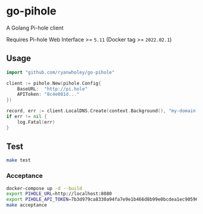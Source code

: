 # go-pihole

A Golang Pi-hole client

Requires Pi-hole Web Interface >= `5.11` (Docker tag >= `2022.02.1`)

## Usage

```go
import "github.com/ryanwholey/go-pihole"

client := pihole.New(pihole.Config{
	BaseURL:  "http://pi.hole"
	APIToken: "8c4e081d..."
})

record, err := client.LocalDNS.Create(context.Background(), "my-domain.com", "127.0.0.1")
if err != nil {
	log.Fatal(err)
}
```

## Test

```sh
make test
```

### Acceptance

```sh
docker-compose up -d --build
export PIHOLE_URL=http://localhost:8080
export PIHOLE_API_TOKEN=7b3d979ca8330a94fa7e9e1b466d8b99e0bcdea1ec90596c0dcc8d7ef6b4300c
make acceptance
```
